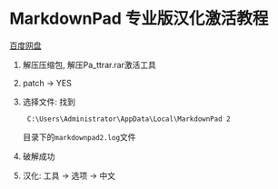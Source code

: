# MarkdownPad 专业版汉化激活教程

[百度网盘](http://pan.baidu.com/s/1mgjvk9q)

1. 解压压缩包, 解压Pa_ttrar.rar激活工具
2. patch -> YES
3. 选择文件: 找到

        C:\Users\Administrator\AppData\Local\MarkdownPad 2
   目录下的`markdownpad2.log`文件
4. 破解成功
5. 汉化: 工具 -> 选项 -> 中文